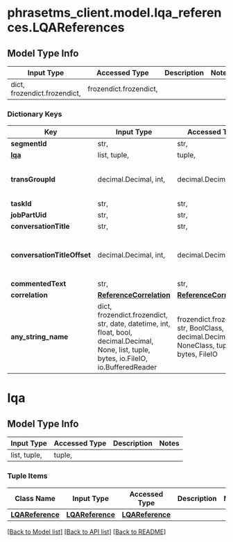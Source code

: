 # phrasetms_client.model.lqa_references.LQAReferences

## Model Type Info

| Input Type                   | Accessed Type          | Description | Notes |
| ---------------------------- | ---------------------- | ----------- | ----- |
| dict, frozendict.frozendict, | frozendict.frozendict, |             |

### Dictionary Keys

| Key                         | Input Type                                                                                                                                  | Accessed Type                                                                           | Description                                                        | Notes                                     |
| --------------------------- | ------------------------------------------------------------------------------------------------------------------------------------------- | --------------------------------------------------------------------------------------- | ------------------------------------------------------------------ | ----------------------------------------- |
| **segmentId**               | str,                                                                                                                                        | str,                                                                                    |                                                                    |
| **[lqa](#lqa)**             | list, tuple,                                                                                                                                | tuple,                                                                                  |                                                                    |
| **transGroupId**            | decimal.Decimal, int,                                                                                                                       | decimal.Decimal,                                                                        |                                                                    | value must be a 32 bit integer            |
| **taskId**                  | str,                                                                                                                                        | str,                                                                                    |                                                                    | [optional]                                |
| **jobPartUid**              | str,                                                                                                                                        | str,                                                                                    |                                                                    | [optional]                                |
| **conversationTitle**       | str,                                                                                                                                        | str,                                                                                    |                                                                    | [optional]                                |
| **conversationTitleOffset** | decimal.Decimal, int,                                                                                                                       | decimal.Decimal,                                                                        |                                                                    | [optional] value must be a 32 bit integer |
| **commentedText**           | str,                                                                                                                                        | str,                                                                                    |                                                                    | [optional]                                |
| **correlation**             | [**ReferenceCorrelation**](ReferenceCorrelation.md)                                                                                         | [**ReferenceCorrelation**](ReferenceCorrelation.md)                                     |                                                                    | [optional]                                |
| **any_string_name**         | dict, frozendict.frozendict, str, date, datetime, int, float, bool, decimal.Decimal, None, list, tuple, bytes, io.FileIO, io.BufferedReader | frozendict.frozendict, str, BoolClass, decimal.Decimal, NoneClass, tuple, bytes, FileIO | any string name can be used but the value must be the correct type | [optional]                                |

# lqa

## Model Type Info

| Input Type   | Accessed Type | Description | Notes |
| ------------ | ------------- | ----------- | ----- |
| list, tuple, | tuple,        |             |

### Tuple Items

| Class Name                          | Input Type                          | Accessed Type                       | Description | Notes |
| ----------------------------------- | ----------------------------------- | ----------------------------------- | ----------- | ----- |
| [**LQAReference**](LQAReference.md) | [**LQAReference**](LQAReference.md) | [**LQAReference**](LQAReference.md) |             |

[[Back to Model list]](../../README.md#documentation-for-models) [[Back to API list]](../../README.md#documentation-for-api-endpoints) [[Back to README]](../../README.md)
